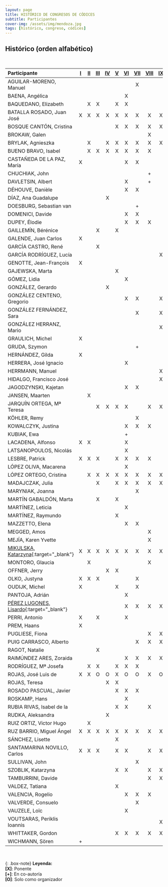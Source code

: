 ```yaml
---
layout: page
title: HISTÓRICO DE CONGRESOS DE CÓDICES
subtitle: Participantes
cover-img: /assets/img/mendoza.jpg
tags: [histórico, congreso, códices]
---
```


## Histórico (orden alfabético)
<br/>

| Participante                 | [I](/congresos/codices/i) | [II](/congresos/codices/ii) | [III](/congresos/codices/iii) | [IV](/congresos/codices/iv) | [V](/congresos/codices/v) | [VI](/congresos/codices/vi) | [VII](/congresos/codices/vii) | [VIII](/congresos/codices/viii) |[IX](/congresos/codices/ix) |
| :------------------------------ | :---: | :---: | :---: | :---: | :---: | :---: | :---: | :---: | :---: |
| AGUILAR-MORENO, Manuel | | | | | | |X | | |
| BAENA, Angélica | | | | | |X | | | |
| BAQUEDANO, Elizabeth | |X |X | |X |X | | | |
| BATALLA ROSADO, Juan José |X |X |X |X |X |X |X |X |X |
| BOSQUE CANTÓN, Cristina | | | | |X |X |X |X |X |
| BROKAW, Galen | | | | | | | |X | |
| BRYLAK, Agnieszka | |X | |X |X |X |X |X |X |
| BUENO BRAVO, Isabel | |X |X |X |X |X |X |X | |
| CASTAÑEDA DE LA PAZ, María |X | | | | |X |X | | |
| CHUCHIAK, John | | | | | | | |+ | |
| DAVLETSIN, Albert | | | | | |X | |+ | |
| DÉHOUVE, Danièle | | | | | |X |X | | |
| DÍAZ, Ana Guadalupe | | | |X | | | | | |
| DOESBURG, Sebastian van | | | | | | |+ | | |
| DOMENICI, Davide | | | | | |X |X | | |
| DUPEY, Élodie | | | | | |X |X |X | |
| GAILLEMÍN, Bérénice | | |X | |X | | | | |
| GALENDE, Juan Carlos |X | | | | | | | | |
| GARCÍA CASTRO, René | | |X | | | | | | |
| GARCÍA RODRÍGUEZ, Lucía | | | | | | | | |X |
| GENOTTE, Jean-François |X | | | | | | | | |
| GAJEWSKA, Marta | | | | |X | | | | |
| GÓMEZ, Lidia | | | | | |X | | | |
| GONZÁLEZ, Gerardo | | | |X | | | | | |
| GONZÁLEZ CENTENO, Gregorio | | | | | |X |X | |X |
| GONZÁLEZ FERNÁNDEZ, Sara | | | | | | |X | |X |
| GONZÁLEZ HERRANZ, Mario | | | | | | | | |X |
| GRAULICH, Michel |X | | | | | | | | |
| GRUDA, Szymon | | | | | | |+ | | |
| HERNÁNDEZ, Gilda |X | | | | | | | | |
| HERRERA, José Ignacio | | | | | |X | | | |
| HERRMANN, Manuel | | | | | | | | |X |
| HIDALGO, Francisco José | | | | | | | | |X |
| JAGODZYNSKI, Kajetan | | | | | |X |X | | |
| JANSEN, Maarten | |X | | | | | | | |
| JARQUÍN ORTEGA, Mª Teresa | | |X |X |X |X | |X |X |
| KÖHLER, Remy | | | | | | |X | | |
| KOWALCZYK, Justina | | | | | |X |X |X | |
| KUBIAK, Ewa | | | | | |+ | | | |
| LACADENA, Alfonso |X |X | | | |X | | | |
| LATSANOPOULOS, Nicolás | | | | | |X | | | |
| LESBRE, Patrick |X |X |X | |X |X |X |X | |
| LÓPEZ OLIVA, Macarena | | | | | |X | | | |
| LÓPEZ ORTEGO, Cristina | |X |X |X |X |X |X |X |X |
| MADAJCZAK, Julia | | |X | |X |X |X |X |X |
| MARYNIAK, Joanna | | | | | | |X | | |
| MARTÍN GABALDÓN, Marta | | |X | |X | | | | |
| MARTÍNEZ, Leticia | | | | | |X | | | |
| MARTÍNEZ, Raymundo | | | | |X | | | | |
| MAZZETTO, Elena | | | | | |X |X | | |
| MEGGED, Amos | | | | | | | |X | |
| MEJÍA, Karen Yvette | | | | | | | |X | |
| [MIKULSKA, Katarzyna](/bio/MikulskaKatarzyna){:target="_blank"} |X |X |X |X |X |X |X |X |X |
| MONTORO, Glaucia | |X | | | | | |X | |
| OFFNER, Jerry | | | |X |X | | | | |
| OLKO, Justyna |X |X |X | | | |X | | |
| OUDIJK, Michel |X | | | |X | |X | | |
| PANTOJA, Adrián | | | | | |X | | | |
| [PÉREZ LUGONES, Lisardo](/bio/PerezLugonesLisardo){:target="_blank"} | | | | | |X |X |X |X |
| PERRI, Antonio |X | |X | | |X | | | |
| PREM, Haans |X | | | | | | | | |
| PUGLIESE, Fiona | | | | | | | |X |X |
| PUIG CARRASCO, Alberto | | | | | | |X |X |X |
| RAGOT, Natalie | | |X | | | | | | |
| RAIMÚNDEZ ARES, Zoraida | | | | | |X |X |X |X |
| RODRÍGUEZ, Mª Josefa | |X |X | |X |X |X | | |
| ROJAS, José Luis de |X |X |O |O |X |O |O |X |O |
| ROJAS, Teresa | | | |X |X | | | | |
| ROSADO PASCUAL, Javier | | | | |X |X |X | | |
| ROSKAMP, Hans | | | | | |X | | | |
| RUBIA RIVAS, Isabel de la | | | | |X |X | |X | |
| RUDKA, Aleksandra | | | |X | | | | | |
| RUIZ ORTIZ, Victor Hugo | |X | | | | | | | |
| RUZ BARRIO, Miguel Ángel |X |X |X |X |X |X |X |X |X |
| SÁNCHEZ, Lisette | | | | |X | | | | |
| SANTAMARINA NOVILLO, Carlos |X |X |X | |X |X | |X |X |
| SULLIVAN, John | | | | | | |X | | |
| SZOBLIK, Katarzyna | | | | |X |X | |X |X |
| TAMBURRINI, Davide | | | | | | | |X |X |
| VALDEZ, Tatiana | | | | |X | | | | |
| VALENCIA, Rogelio | | | | | |X |X |X | |
| VALVERDE, Consuelo | | | | | | |X | | |
| VAUZELE, Loïc | | | | | |X | | | |
| VOUTSARAS, Periklis Ioannis | | | | | | | | |X |
| WHITTAKER, Gordon | | | | |X |X |X |X |X |
| WICHMANN, Sören |+ | | | | | | | | |

<br/>

{: .box-note}
**Leyenda:** <br/> **[X]**: Ponente <br/> **[+]**: En co-autoría <br/> **[O]**: Solo como organizador

